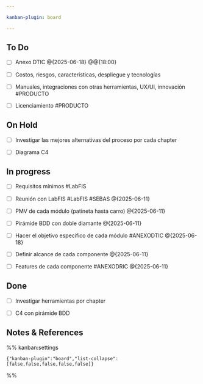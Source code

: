```yaml
---

kanban-plugin: board

---
```


## To Do

- [ ] Anexo DTIC @{2025-06-18} @@{18:00}
- [ ] Costos, riesgos, características, despliegue y tecnologías
- [ ] Manuales, integraciones con otras herramientas, UX/UI, innovación #PRODUCTO
- [ ] Licenciamiento #PRODUCTO


## On Hold

- [ ] Investigar las mejores alternativas del proceso por cada chapter
- [ ] Diagrama C4


## In progress

- [ ] Requisitos mínimos #LabFIS
- [ ] Reunión con LabFIS #LabFIS #SEBAS @{2025-06-11}
- [ ] PMV de cada módulo (patineta hasta carro) @{2025-06-11}
- [ ] Pirámide BDD con doble diamante @{2025-06-11}
- [ ] Hacer el objetivo específico de cada módulo #ANEXODTIC @{2025-06-18}
- [ ] Definir alcance de cada componente @{2025-06-11}
- [ ] Features de cada componente #ANEXODRIC @{2025-06-11}


## Done

- [ ] Investigar herramientas por chapter
- [ ] C4 con pirámide BDD


## Notes & References





%% kanban:settings
```
{"kanban-plugin":"board","list-collapse":[false,false,false,false,false]}
```
%%